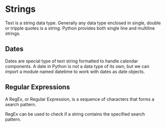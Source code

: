 # Strings

Text is a string data type. Generally any data type enclosed in single, double or tripple quotes is a string. Python provides both single line and multiline strings.

## Dates

Dates are special type of text string formatted to handle calendar components. A date in Python is not a data type of its own, but we can import a module named datetime to work with dates as date objects.

## Regular Expressions

A RegEx, or Regular Expression, is a sequence of characters that forms a search pattern.

RegEx can be used to check if a string contains the specified search pattern.
